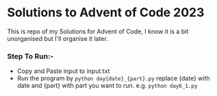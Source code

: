 # Solutions to Advent of Code 2023

This is repo of my Solutions for Advent of Code, I know it is a bit unorganised but I'll organise it later.

### Step To Run:-
-   Copy and Paste input to input.txt
-   Run the program by `python day{date}_{part}.py` replace {date} with date and {part} with part you want to run.
e.g. `python day6_1.py`
